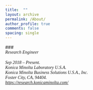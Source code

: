 ```yaml
---
title:  ""
layout: archive
permalink: /About/
author_profile: true
comments: false
spacing: single
---
```


###*<br/><span style="font-family:Times New Roman; font-size:1 em;"> Research Engineer </span><br/>
<br/><span style="font-family:Times New Roman; font-size:1 em;"> Sep 2018 – Present.  
Konica Minolta Laboratory U.S.A.  
Konica Minolta Business Solutions U.S.A., Inc.  
Foster City, CA, 94404.  
https://research.konicaminolta.com/</span><br/>*




